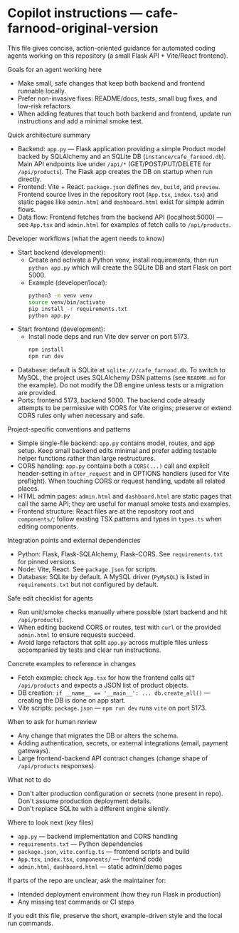 # Copilot instructions — cafe-farnood-original-version

This file gives concise, action-oriented guidance for automated coding agents working on this repository (a small Flask API + Vite/React frontend).

Goals for an agent working here
- Make small, safe changes that keep both backend and frontend runnable locally.
- Prefer non-invasive fixes: README/docs, tests, small bug fixes, and low-risk refactors.
- When adding features that touch both backend and frontend, update run instructions and add a minimal smoke test.

Quick architecture summary
- Backend: `app.py` — Flask application providing a simple Product model backed by SQLAlchemy and an SQLite DB (`instance/cafe_farnood.db`). Main API endpoints live under `/api/*` (GET/POST/PUT/DELETE for `/api/products`). The Flask app creates the DB on startup when run directly.
- Frontend: Vite + React. `package.json` defines `dev`, `build`, and `preview`. Frontend source lives in the repository root (`App.tsx`, `index.tsx`) and static pages like `admin.html` and `dashboard.html` exist for simple admin flows.
- Data flow: Frontend fetches from the backend API (localhost:5000) — see `App.tsx` and `admin.html` for examples of fetch calls to `/api/products`.

Developer workflows (what the agent needs to know)
- Start backend (development):
  - Create and activate a Python venv, install requirements, then run `python app.py` which will create the SQLite DB and start Flask on port 5000.
  - Example (developer/local):
    ```bash
    python3 -m venv venv
    source venv/bin/activate
    pip install -r requirements.txt
    python app.py
    ```
- Start frontend (development):
  - Install node deps and run Vite dev server on port 5173.
    ```bash
    npm install
    npm run dev
    ```
- Database: default is SQLite at `sqlite:///cafe_farnood.db`. To switch to MySQL, the project uses SQLAlchemy DSN patterns (see `README.md` for the example). Do not modify the DB engine unless tests or a migration are provided.
- Ports: frontend 5173, backend 5000. The backend code already attempts to be permissive with CORS for Vite origins; preserve or extend CORS rules only when necessary and safe.

Project-specific conventions and patterns
- Simple single-file backend: `app.py` contains model, routes, and app setup. Keep small backend edits minimal and prefer adding testable helper functions rather than large restructures.
- CORS handling: `app.py` contains both a `CORS(...)` call and explicit header-setting in `after_request` and in OPTIONS handlers (used for Vite preflight). When touching CORS or request handling, update all related places.
- HTML admin pages: `admin.html` and `dashboard.html` are static pages that call the same API; they are useful for manual smoke tests and examples.
- Frontend structure: React files are at the repository root and `components/`; follow existing TSX patterns and types in `types.ts` when editing components.

Integration points and external dependencies
- Python: Flask, Flask-SQLAlchemy, Flask-CORS. See `requirements.txt` for pinned versions.
- Node: Vite, React. See `package.json` for scripts.
- Database: SQLite by default. A MySQL driver (`PyMySQL`) is listed in `requirements.txt` but not configured by default.

Safe edit checklist for agents
- Run unit/smoke checks manually where possible (start backend and hit `/api/products`).
- When editing backend CORS or routes, test with `curl` or the provided `admin.html` to ensure requests succeed.
- Avoid large refactors that split `app.py` across multiple files unless accompanied by tests and clear run instructions.

Concrete examples to reference in changes
- Fetch example: check `App.tsx` for how the frontend calls `GET /api/products` and expects a JSON list of product objects.
- DB creation: `if __name__ == '__main__': ... db.create_all()` — creating the DB is done on app start.
- Vite scripts: `package.json` — `npm run dev` runs `vite` on port 5173.

When to ask for human review
- Any change that migrates the DB or alters the schema.
- Adding authentication, secrets, or external integrations (email, payment gateways).
- Large frontend-backend API contract changes (change shape of `/api/products` responses).

What not to do
- Don't alter production configuration or secrets (none present in repo). Don't assume production deployment details.
- Don't replace SQLite with a different engine silently.

Where to look next (key files)
- `app.py` — backend implementation and CORS handling
- `requirements.txt` — Python dependencies
- `package.json`, `vite.config.ts` — frontend scripts and build
- `App.tsx`, `index.tsx`, `components/` — frontend code
- `admin.html`, `dashboard.html` — static admin/demo pages

If parts of the repo are unclear, ask the maintainer for:
- Intended deployment environment (how they run Flask in production)
- Any missing test commands or CI steps

If you edit this file, preserve the short, example-driven style and the local run commands.
